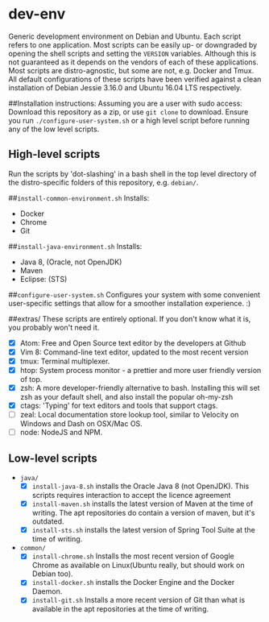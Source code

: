 # dev-env
Generic development environment on Debian and Ubuntu.
Each script refers to one application. Most scripts can be easily up- or downgraded by opening the shell scripts and setting the `VERSION` variables.
Although this is not guaranteed as it depends on the vendors of each of these applications. Most scripts are distro-agnostic, but some are not, e.g. Docker and Tmux.
All default configurations of these scripts have been verified against a clean installation of Debian Jessie 3.16.0 and Ubuntu 16.04 LTS respectively.

##Installation instructions: 
Assuming you are a user with sudo access:
Download this repository as a zip, or use `git clone` to download.
Ensure you run `./configure-user-system.sh` or a high level script before running any of the low level scripts.

## High-level scripts
Run the scripts by 'dot-slashing' in a bash shell in the top level directory of the distro-specific folders of this repository, e.g. `debian/`.

##`install-common-environment.sh`
Installs:
- Docker
- Chrome
- Git

##`install-java-environment.sh`
Installs:
- Java 8, (Oracle, not OpenJDK)
- Maven
- Eclipse: (STS)

##`configure-user-system.sh` 
Configures your system with some convenient user-specific settings that allow for a smoother installation experience. :)

##extras/
These scripts are entirely optional. 
If you don't know what it is, you probably won't need it.
- [x] Atom: Free and Open Source text editor by the developers at Github
- [x] Vim 8: Command-line text editor, updated to the most recent version
- [x] tmux: Terminal multiplexer.
- [x] htop: System process monitor - a prettier and more user friendly version of top.
- [x] zsh: A more developer-friendly alternative to bash. Installing this will set zsh as your default shell,
      and also install the popular oh-my-zsh
- [x] ctags: 'Typing' for text editors and tools that support ctags.
- [ ] zeal: Local documentation store lookup tool, similar to Velocity on Windows and Dash on OSX/Mac OS.
- [ ] node: NodeJS and NPM.

## Low-level scripts
- `java/`
    - [x] `install-java-8.sh` installs the Oracle Java 8 (not OpenJDK). This scripts requires interaction to accept the licence agreement
    - [x] `install-maven.sh` installs the latest version of Maven at the time of writing. The apt repositories do contain a version of maven, but it's outdated.
    - [x] `install-sts.sh` installs the latest version of Spring Tool Suite at the time of writing.
- `common/`
    - [x] `install-chrome.sh` Installs the most recent version of Google Chrome as available on Linux(Ubuntu really, but should work on Debian too).
    - [x] `install-docker.sh` installs the Docker Engine and the Docker Daemon.
    - [x] `install-git.sh` Installs a more recent version of Git than what is available in the apt repositories at the time of writing.

